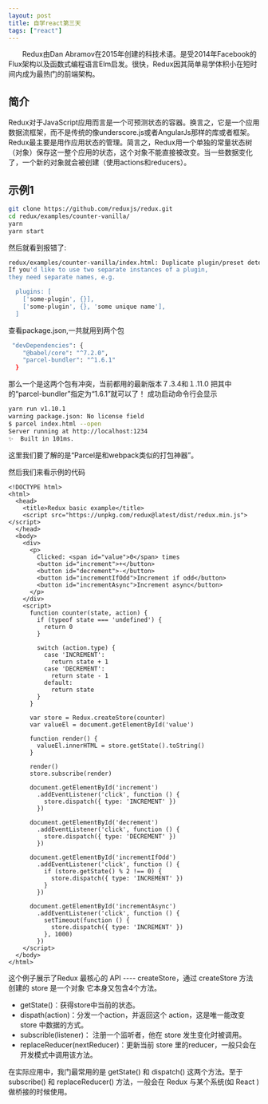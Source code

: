 ```yaml
---
layout: post
title: 自学react第三天
tags: ["react"]
---
```


　　Redux由Dan Abramov在2015年创建的科技术语。是受2014年Facebook的Flux架构以及函数式编程语言Elm启发。很快，Redux因其简单易学体积小在短时间内成为最热门的前端架构。

## 简介
Redux对于JavaScript应用而言是一个可预测状态的容器。换言之，它是一个应用数据流框架，而不是传统的像underscore.js或者AngularJs那样的库或者框架。
Redux最主要是用作应用状态的管理。简言之，Redux用一个单独的常量状态树（对象）保存这一整个应用的状态，这个对象不能直接被改变。当一些数据变化了，一个新的对象就会被创建（使用actions和reducers）。

## 示例1

~~~sh
git clone https://github.com/reduxjs/redux.git
cd redux/examples/counter-vanilla/
yarn
yarn start
~~~
然后就看到报错了:
~~~sh
redux/examples/counter-vanilla/index.html: Duplicate plugin/preset detected.
If you'd like to use two separate instances of a plugin,
they need separate names, e.g.

  plugins: [
    ['some-plugin', {}],
    ['some-plugin', {}, 'some unique name'],
  ]
~~~
查看package.json,一共就用到两个包
~~~sh
 "devDependencies": {
    "@babel/core": "^7.2.0",
    "parcel-bundler": "^1.6.1"
  }
~~~
那么一个是这两个包有冲突，当前都用的最新版本７.3.4和１.11.0
把其中的“parcel-bundler”指定为“1.6.1”就可以了！
成功启动命令行会显示
~~~sh
yarn run v1.10.1
warning package.json: No license field
$ parcel index.html --open
Server running at http://localhost:1234 
✨  Built in 101ms.
~~~
这里我们要了解的是“Parcel是和webpack类似的打包神器”。

然后我们来看示例的代码
~~~
<!DOCTYPE html>
<html>
  <head>
    <title>Redux basic example</title>
    <script src="https://unpkg.com/redux@latest/dist/redux.min.js"></script>
  </head>
  <body>
    <div>
      <p>
        Clicked: <span id="value">0</span> times
        <button id="increment">+</button>
        <button id="decrement">-</button>
        <button id="incrementIfOdd">Increment if odd</button>
        <button id="incrementAsync">Increment async</button>
      </p>
    </div>
    <script>
      function counter(state, action) {
        if (typeof state === 'undefined') {
          return 0
        }

        switch (action.type) {
          case 'INCREMENT':
            return state + 1
          case 'DECREMENT':
            return state - 1
          default:
            return state
        }
      }

      var store = Redux.createStore(counter)
      var valueEl = document.getElementById('value')

      function render() {
        valueEl.innerHTML = store.getState().toString()
      }

      render()
      store.subscribe(render)

      document.getElementById('increment')
        .addEventListener('click', function () {
          store.dispatch({ type: 'INCREMENT' })
        })

      document.getElementById('decrement')
        .addEventListener('click', function () {
          store.dispatch({ type: 'DECREMENT' })
        })

      document.getElementById('incrementIfOdd')
        .addEventListener('click', function () {
          if (store.getState() % 2 !== 0) {
            store.dispatch({ type: 'INCREMENT' })
          }
        })

      document.getElementById('incrementAsync')
        .addEventListener('click', function () {
          setTimeout(function () {
            store.dispatch({ type: 'INCREMENT' })
          }, 1000)
        })
    </script>
  </body>
</html>

~~~
这个例子展示了Redux 最核心的 API ---- createStore，通过 createStore 方法创建的 store 是一个对象
它本身又包含4个方法。

- getState()：获得store中当前的状态。
- dispath(action)：分发一个action，并返回这个 action，这是唯一能改变 store 中数据的方式。
- subscrible(listener)： 注册一个监听者，他在 store 发生变化时被调用。
- replaceReducer(nextReducer)：更新当前 store 里的reducer，一般只会在开发模式中调用该方法。

在实际应用中，我门最常用的是 getState() 和 dispatch() 这两个方法。至于subscribe() 和 replaceReducer() 方法，一般会在 Redux 与某个系统(如 React ) 做桥接的时候使用。



